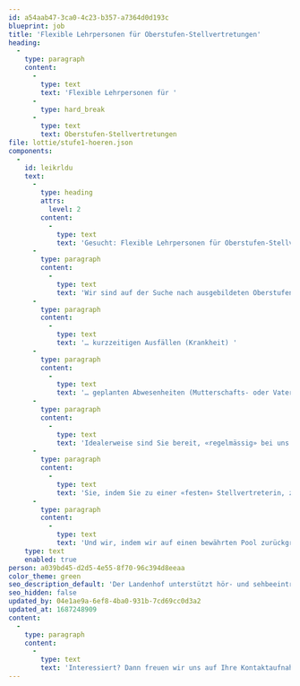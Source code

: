 ```yaml
---
id: a54aab47-3ca0-4c23-b357-a7364d0d193c
blueprint: job
title: 'Flexible Lehrpersonen für Oberstufen-Stellvertretungen'
heading:
  -
    type: paragraph
    content:
      -
        type: text
        text: 'Flexible Lehrpersonen für '
      -
        type: hard_break
      -
        type: text
        text: Oberstufen-Stellvertretungen
file: lottie/stufe1-hoeren.json
components:
  -
    id: leikrldu
    text:
      -
        type: heading
        attrs:
          level: 2
        content:
          -
            type: text
            text: 'Gesucht: Flexible Lehrpersonen für Oberstufen-Stellvertretungen'
      -
        type: paragraph
        content:
          -
            type: text
            text: 'Wir sind auf der Suche nach ausgebildeten Oberstufen-Lehrpersonen, die bei… '
      -
        type: paragraph
        content:
          -
            type: text
            text: '… kurzzeitigen Ausfällen (Krankheit) '
      -
        type: paragraph
        content:
          -
            type: text
            text: '… geplanten Abwesenheiten (Mutterschafts- oder Vaterschaftsurlaub, unbezahlter Urlaub, Operationen etc.) die Stellvertretung unserer Lehrpersonen übernehmen. '
      -
        type: paragraph
        content:
          -
            type: text
            text: 'Idealerweise sind Sie bereit, «regelmässig» bei uns einzuspringen und Teil unseres «Stellvertretungs-Pools» zu sein. So würden beide Seiten profitieren: '
      -
        type: paragraph
        content:
          -
            type: text
            text: 'Sie, indem Sie zu einer «festen» Stellvertreterin, zu einem «festen» Stellvertreter bei uns werden, ohne dabei Ihre Flexibilität zu verlieren. '
      -
        type: paragraph
        content:
          -
            type: text
            text: 'Und wir, indem wir auf einen bewährten Pool zurückgreifen können.'
    type: text
    enabled: true
person: a039bd45-d2d5-4e55-8f70-96c394d8eeaa
color_theme: green
seo_description_default: 'Der Landenhof unterstützt hör- und sehbeeinträchtigte Kinder & Jugendliche in ihrem selbstbestimmten Leben durch Förderung ihrer Fähigkeiten & Entwicklung'
seo_hidden: false
updated_by: 04e1ae9a-6ef8-4ba0-931b-7cd69cc0d3a2
updated_at: 1687248909
content:
  -
    type: paragraph
    content:
      -
        type: text
        text: 'Interessiert? Dann freuen wir uns auf Ihre Kontaktaufnahme'
---
```

